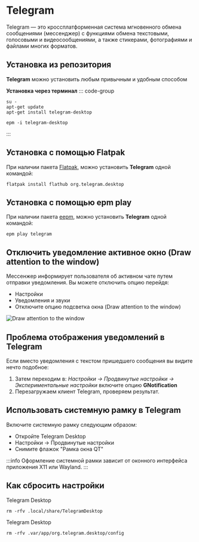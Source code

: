 # Telegram

Telegram — это кроссплатформенная система мгновенного обмена сообщениями (мессенджер) с функциями обмена текстовыми, голосовыми и видеосообщениями, а также стикерами, фотографиями и файлами многих форматов.

## Установка из репозитория

**Telegram** можно установить любым привычным и удобным способом

**Установка через терминал**
::: code-group

```shell[apt-get]
su -
apt-get update
apt-get install telegram-desktop
```
```shell[epm]
epm -i telegram-desktop
```
:::

## Установка c помощью Flatpak

При наличии пакета [Flatpak](/flatpak), можно установить **Telegram** одной командой:

```shell
flatpak install flathub org.telegram.desktop
```

## Установка c помощью epm play <Badge type="danger" text="Неофициальная сборка" />

При наличии пакета [eepm](/epm), можно установить **Telegram** одной командой:

```shell
epm play telegram
```

## Отключить уведомление активное окно (Draw attention to the window)

Мессенжер информирует пользователя об активном чате путем отправки уведомления. Вы можете отключить опцию перейдя:

- Настройки
- Уведомления и звуки
- Отключите опцию подсветка окна (Draw attention to the window)

![Draw attention to the window](/telegram/telegram_1.png)

## Проблема отображения уведомлений в Telegram

Если вместо уведомления с текстом пришедшего сообщения вы видите нечто подобное:

1. Затем переходим в: *Настройки -> Продвинутые настройки -> Экспериментальные настройки* включите опцию **GNotification**
2. Перезагружаем клиент Telegram, проверяем результат. 

## Использовать системную рамку в Telegram

Включите системную рамку следующим образом:

- Откройте Telegram Desktop
- Настройки -> Продвинутые настройки
- Cнимите флажок "Рамка окна QT"

:::info
Оформление системной рамки зависит от оконного интерфейса приложения X11 или Wayland. 
:::

## Как сбросить настройки

Telegram Desktop <Badge type="warning" text="Sisyphus" />

```shell
rm -rfv .local/share/TelegramDesktop
```

Telegram Desktop <Badge type="tip" text="Flatpak" />

```shell
rm -rfv .var/app/org.telegram.desktop/config
```